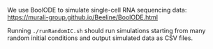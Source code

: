 We use BoolODE to simulate single-cell RNA sequencing data: https://murali-group.github.io/Beeline/BoolODE.html

Running `./runRandomIC.sh` should run simulations starting from many random initial conditions and output simulated data as CSV files.

